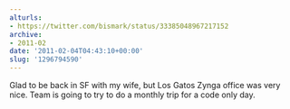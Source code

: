 ```yaml
---
alturls:
- https://twitter.com/bismark/status/33385048967217152
archive:
- 2011-02
date: '2011-02-04T04:43:10+00:00'
slug: '1296794590'
---
```


Glad to be back in SF with my wife, but Los Gatos Zynga office was very nice. Team is going to try to do a monthly trip for a code only day.

